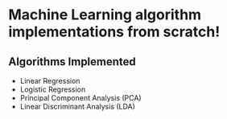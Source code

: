 # Machine Learning algorithm implementations from scratch!

## Algorithms Implemented
- Linear Regression
- Logistic Regression
- Principal Component Analysis (PCA)
- Linear Discriminant Analysis (LDA)


